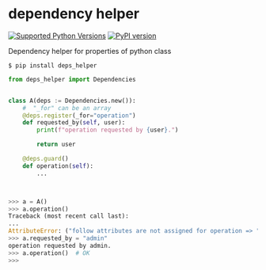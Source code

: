 # dependency helper

[![Supported Python Versions](https://img.shields.io/pypi/pyversions/deps-helper/0.1.5)](https://pypi.org/project/deps-helper/) [![PyPI version](https://badge.fury.io/py/deps-helper.svg)](https://badge.fury.io/py/deps-helper)

Dependency helper for properties of python class

```$ pip install deps_helper```

```python
from deps_helper import Dependencies


class A(deps := Dependencies.new()):
    #  "_for" can be an array
    @deps.register(_for="operation")
    def requested_by(self, user):
        print(f"operation requested by {user}.")

        return user

    @deps.guard()
    def operation(self):
        ...



>>> a = A()
>>> a.operation()
Traceback (most recent call last):
...
AttributeError: ("follow attributes are not assigned for operation => ", [requested_by])
>>> a.requested_by = "admin"
operation requested by admin.
>>> a.operation()  # OK
>>>
```

